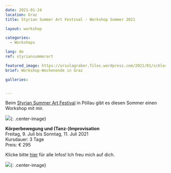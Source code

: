 ```yaml
---
date: 2021-01-24
location: Graz
title: Styrian Summer Art Festival - Workshop Sommer 2021

layout: workshop

categories:
  - Workshops

lang: de
ref: styriansummerart

featured_image: https://ursulagraber.files.wordpress.com/2021/01/schloss-poellau.jpeg
brief: Workshop-Wochenende in Graz

galleries:


---
```

Beim <a href="http://www.styriansummerart.at/kurse/koerperbewegungen-und-tanz-improvisation-mit-ursula-graber/">Styrian Summer Art Festival</a>  in Pöllau gibt es diesen Sommer einen Workshop mit mir.

![](https://ursulagraber.files.wordpress.com/2021/01/schloss-poellau.jpeg){: .center-image}


<b>Körperbewegung und (Tanz-)Improvisation</b>
<br>
Freitag, 9. Juli bis Sonntag, 11. Juli 2021
<br>
Kursdauer: 3 Tage
<br>
Preis: € 295




Klicke bitte <a href="http://www.styriansummerart.at/kurse/koerperbewegungen-und-tanz-improvisation-mit-ursula-graber/">hier</a> für alle Infos! Ich freu mich auf dich.

![](https://ursulagraber.files.wordpress.com/2020/11/dscf4001.jpg?w=300&fit=crop){: .center-image}
